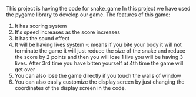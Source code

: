 This project is having the code for snake_game
In this project we have used the pygame library to develop our game. 
The features of this game:
1. It has scoring system
2. It's speed increases as the score increases
3. It has the sound effect
4. It will be having lives system -: means if you bite your body it will not terminate the game it will just reduce the size of the snake and reduce the score by 2 points and then you will lose 1 live
   you will be having 3 lives. After 3rd time you have bitten yourself at 4th time the game will get over
5. You can also lose the game directly if you touch the walls of window
6. You can also easily customize the display screen by just changing the coordinates of the display screen in the code.
